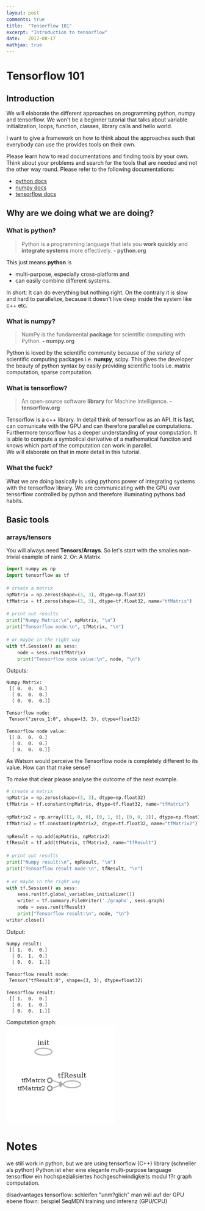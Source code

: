 ```yaml
---
layout: post
comments: true
title:  "Tensorflow 101"
excerpt: "Introduction to tensorflow"
date:   2017-08-17
mathjax: true
---
```


# Tensorflow 101

## Introduction
We will elaborate the different approaches on programming python, numpy and 
tensorflow. We won't be a beginner tutorial that talks about variable 
initialization, loops, function, classes, library calls and hello world.

I want to give a framework on how to think about the approaches such that 
everybody can use the provides tools on their own.

Please learn how to read documentations and finding tools by your own. Think
about your problems and search for the tools that are needed and not the 
other way round. Please refer to the following documentations:
- [python docs](https://docs.python.org/3/)
- [numpy docs](https://docs.scipy.org/doc/)
- [tensorflow docs](https://www.tensorflow.org/api_docs/python/)

## Why are we doing what we are doing?

### What is python?
> Python is a programming language that lets you **work quickly** and 
**integrate systems** more effectively. 
**- python.org**

This just means **python** is
- multi-purpose, especially cross-platform and
- can easily combine different systems.

In short: It can do everything but nothing right. On the contrary it is slow 
and hard to parallelize, because it doesn't live deep inside the system like
c++ etc.
### What is numpy?
> NumPy is the fundamental **package** for scientific computing with Python. 
**- numpy.org**

Python is loved by the scientific community because of the variety of 
scientific computing packages i.e. **numpy**, scipy. This gives the 
developer the beauty of python syntax by easily providing scientific 
tools i.e. matrix computation, sparse computation.
 

### What is tensorflow?
> An open-source software **library** for Machine Intelligence.
**- tensorflow.org**

Tensorflow is a c++ library. In detail think of tensorflow as an API. It is 
fast, can comunicate with the GPU and can therefore parallelize computations.
Furthermore tensorflow has a deeper understanding of your computation. It
is able to compute a symbolical derivative of a mathematical function and 
knows which part of the computation can work in parallel.  
We will elaborate on that in more detail in this tutorial.

### What the fuck?
What we are doing basically is using pythons power of integrating systems 
with the tensorflow library. We are communicating with the GPU over 
tensorflow controlled by python and therefore illuminating pythons bad habits.

## Basic tools

### arrays/tensors
You will always need **Tensors/Arrays**. So let's start with the smalles 
non-trivial example of rank 2. Or: A Matrix.

```python
import numpy as np
import tensorflow as tf

# create a matrix
npMatrix = np.zeros(shape=(3, 3), dtype=np.float32)
tfMatrix = tf.zeros(shape=(3, 3), dtype=tf.float32, name="tfMatrix")

# print out results
print("Numpy Matrix:\n", npMatrix, "\n")
print("Tensorflow node:\n", tfMatrix, "\n")

# or maybe in the right way
with tf.Session() as sess:
    node = sess.run(tfMatrix)
    print("Tensorflow node value:\n", node, "\n")
```
Outputs:
```
Numpy Matrix:
 [[ 0.  0.  0.]
  [ 0.  0.  0.]
  [ 0.  0.  0.]] 
  
Tensorflow node:
 Tensor("zeros_1:0", shape=(3, 3), dtype=float32)
 
Tensorflow node value:
 [[ 0.  0.  0.]
  [ 0.  0.  0.]
  [ 0.  0.  0.]] 
```

As Watson would perceive the Tensorflow node is completely different to its 
value. How can that make sense?

To make that clear please analyse the outcome of the next example.

```python
# create a matrix
npMatrix = np.zeros(shape=(3, 3), dtype=np.float32)
tfMatrix = tf.constant(npMatrix, dtype=tf.float32, name="tfMatrix")

npMatrix2 = np.array([[1, 0, 0], [0, 1, 0], [0, 0, 1]], dtype=np.float32)
tfMatrix2 = tf.constant(npMatrix2, dtype=tf.float32, name="tfMatrix2")

npResult = np.add(npMatrix, npMatrix2)
tfResult = tf.add(tfMatrix, tfMatrix2, name="tfResult")

# print out results
print("Numpy result:\n", npResult, "\n")
print("Tensorflow result node:\n", tfResult, "\n")

# or maybe in the right way
with tf.Session() as sess:
    sess.run(tf.global_variables_initializer())
    writer = tf.summary.FileWriter('./graphs', sess.graph)
    node = sess.run(tfResult)
    print("Tensorflow result:\n", node, "\n")
writer.close()
```
Output:

```
Numpy result:
 [[ 1.  0.  0.]
  [ 0.  1.  0.]
  [ 0.  0.  1.]] 

Tensorflow result node:
 Tensor("tfResult:0", shape=(3, 3), dtype=float32) 

Tensorflow result:
 [[ 1.  0.  0.]
  [ 0.  1.  0.]
  [ 0.  0.  1.]] 
```
Computation graph:  
![ex_II](https://github.com/f37/f37.github.io/blob/master/assets/tensorflow/ex_II.png?raw=true)

# Notes
we still work in python, but we are using tensorflow (C++) library (schneller
als python) Python ist eher eine elegante multi-purpose language tensorflow 
ein hochspezialisiertes hochgeschwindigkeits modul f?r graph computation.


disadvantages tensorflow: schleifen "unm?glich" man will auf der GPU ebene
flown: beispiel SeqMDN training und inferenz (GPU/CPU)